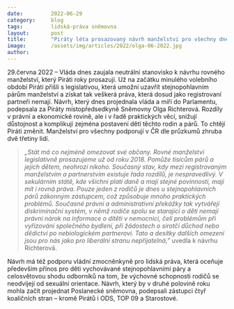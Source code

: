 ```yaml
---
date:         2022-06-29
category:     blog
tags:         lidská-práva sněmovna
layout:       post
title:        "Piráty léta prosazovaný návrh manželství pro všechny dnes prošel vládou"
image:        /assets/img/articles/2022/olga-06-2022.jpg
author:       
---
```



29.června 2022 – Vláda dnes zaujala neutrální stanovisko k návrhu rovného manželství, který Piráti roky prosazují. Už na začátku minulého volebního období Piráti přišli s legislativou, která umožní uzavřít stejnopohlavním párům manželství a získat tak veškerá práva, která dosud jako registrovaní partneři nemají. Návrh, který dnes projednala vláda a míří do Parlamentu, podepsala za Piráty místopředsedkyně Sněmovny Olga Richterová. Rozdíly v právní a ekonomické rovině, ale i v řadě praktických věcí, snižují důstojnost a komplikují zejména postavení dětí těchto rodin a párů. To chtějí Piráti změnit. Manželství pro všechny podporují v ČR dle průzkumů zhruba dvě třetiny lidí.

> *„Stát má co nejméně omezovat své občany. Rovné manželství legislativně prosazujeme už od roku 2018. Pomůže tisícům párů a jejich dětem, neohrozí nikoho. Současný stav, kdy mezi registrovaným manželstvím a partnerstvím existuje řada rozdílů, je nespravedlivý. V sekulárním státě, kde všichni platí daně a mají stejné povinnosti, mají mít i rovná práva. Pouze jeden z rodičů je dnes u stejnopohlavních párů zákonným zástupcem, což způsobuje mnoho praktických problémů. Současné právní a administrativní překážky tak vytvářejí diskriminační systém, v němž rodiče spolu se starající o děti nemají právní nárok na informace o dítěti v nemocnici, čelí problémům při vyřizování společného bydlení, při žádostech o sirotčí důchod nebo dědictví po nebiologickém partnerovi. Tato a desítky dalších omezení jsou pro nás jako pro liberální stranu nepřijatelná,”* uvedla k návrhu Richterová.

Návrh má též podporu vládní zmocněnkyně pro lidská práva, která oceňuje především přínos pro děti vychovávané stejnopohlavními páry a celosvětovou shodu odborníků na tom, že výchovné schopnosti rodičů se neodvíjejí od sexuální orientace. Návrh, který by v druhé polovině roku mohla začít projednat Poslanecké sněmovna, podepsali zástupci čtyř koaličních stran – kromě Pirátů i ODS, TOP 09 a Starostové.
